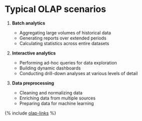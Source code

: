# Typical OLAP scenarios

1. **Batch analytics**
   * Aggregating large volumes of historical data
   * Generating reports over extended periods
   * Calculating statistics across entire datasets

2. **Interactive analytics**
   * Performing ad-hoc queries for data exploration
   * Building dynamic dashboards
   * Conducting drill-down analyses at various levels of detail

3. **Data preprocessing**
   * Cleaning and normalizing data
   * Enriching data from multiple sources
   * Preparing data for machine learning

{% include [olap-links](_includes/olap-links.md) %}